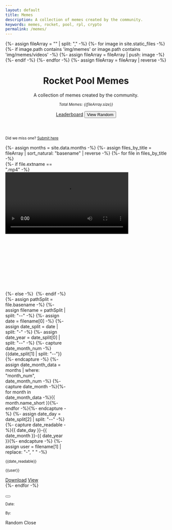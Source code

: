 ```yaml
---
layout: default
title: Memes
description: A collection of memes created by the community.
keywords: memes, rocket, pool, rpl, crypto
permalink: /memes/
---
```



{%- assign fileArray = "" | split: "," -%}
{%- for image in site.static_files -%}
  {%- if image.path contains 'img/memes' or image.path contains 'img/memes/videos' -%}
    {%- assign fileArray = fileArray | push: image -%}
  {%- endif -%}
{%- endfor -%}
{%- assign fileArray = fileArray | reverse -%}
<script type="text/javascript">
  const fileArray = {{fileArray | jsonify}};
</script>


<!-- Header -->
<header class="container py-4 mt-5">
  <div class="text-center">
    <h1 class="display-6 fw-bold mb-3">Rocket Pool Memes</h1>
    <p class="col-md-10 col-lg-8 mx-auto lead">
      A collection of memes created by the community.
    </p>
    <p>
      <small><em>Total Memes: {{fileArray.size}}</em></small>
    </p>
    <a href="/meme-leaderboard" class="btn btn-outline-dark btn-lg px-4 m-1">Leaderboard</a>
    <button class="btn btn-outline-dark btn-lg px-4 m-1" onclick="showRandom()">View Random</button>
  </div>
</header>


<!-- Content -->
<section class="container py-4">
  <p class="text-center">
    <small>Did we miss one? <a href="{{site.general_form}}">Submit here</a></small>
  </p>
  <div class="row row-cols-auto justify-content-center">
    {%- assign months = site.data.months -%}
    {%- assign files_by_title = fileArray | sort_natural: "basename" | reverse -%}
    {%- for file in files_by_title -%}
        <div class="col d-flex align-items-stretch">
          <div class="card mb-3" style="width: 12rem;">
            {%- if file.extname == ".mp4" -%}
              <video class="lazyload" style="height: 12rem; object-fit: contain; background: #000;" controls>
                <source src="{{file.path}}" type="video/mp4">
              </video>
            {%- else -%}
              <img data-src="{{file.path}}" class="card-img-top mx-auto d-block lazyload" 
                style="height: 12rem; object-fit: contain; cursor: pointer; background: #000;" 
                data-bs-toggle="modal" 
                data-bs-target="#detailsModal" 
                data-bs-link="{{file.path}}" 
                data-bs-date="{{date}}" 
                data-bs-user="{{user}}">
            {%- endif -%}
            <div class="card-body d-flex align-items-start flex-column">
              {%- assign pathSplit = file.basename -%}
              {%- assign filename = pathSplit | split: "--" -%}
              {%- assign date = filename[0] -%}
              {%- assign date_split = date | split: "-" -%}
              {%- assign date_year = date_split[0] | split: "--" -%}
              {%- capture date_month_num -%}{{date_split[1] | split: "--"}}{%- endcapture -%}
              {%- assign date_month_data = months | where: "month_num", date_month_num -%}
              {%- capture date_month -%}{%- for month in date_month_data -%}{{ month.name_short }}{%- endfor -%}{%- endcapture -%}
              {%- assign date_day = date_split[2] | split: "--" -%}
              {%- capture date_readable -%}{{ date_day }}-{{ date_month }}-{{ date_year }}{%- endcapture -%}
              {%- assign user = filename[1] | replace: "-", " "  -%}
              <p class="card-subtitle lh-1 mt-1 text-muted"><small>{{date_readable}}</small></p>
              <p class="card-subtitle lh-1 mt-2 text-muted mb-auto text-break"><small>{{user}}</small></p>
              <div>
                <a href="{{file.path}}" class="btn btn-sm btn-outline-dark mt-3" download>Download</a>
                <a href="{{file}}" class="btn btn-sm btn-outline-dark mt-3" 
                  data-bs-toggle="modal" 
                  data-bs-target="#detailsModal" 
                  data-bs-link="{{file.path}}" 
                  data-bs-date="{{date}}" 
                  data-bs-user="{{user}}">
                  View
                </a>
              </div>
            </div>
          </div>
        </div>
    {%- endfor -%}
  </div>
</section>


<!-- Modal -->
<div class="modal fade" id="detailsModal" tabindex="-1" aria-labelledby="exampleModalLabel" aria-hidden="true">
  <div class="modal-dialog">
    <div class="modal-content">
      <div class="modal-header">
        <h5 id="modalTitle" class="modal-title"></h5>
        <button type="button" class="btn-close" data-bs-dismiss="modal" aria-label="Close"></button>
      </div>
      <div class="modal-body">
        <form>
          <div class="mb-3">
            <img id="modalImg" src="" class="card-img-top mx-auto" style="max-width: auto; object-fit: contain; display: none">
            <video id="modalVid" style="height: 12rem; object-fit: contain; display: none" controls>
              <source id="modalVidSrc" src="" type="video/mp4">
                <!-- http://localhost:4400/assets/img/memes/videos/2021-02-21--contraband--a.mp4 -->
            </video>
          </div>
          <div class="mb-3">
            <p class="card-subtitle lh-1 text-muted"><small>Date: </small><small id="modalDate"></small></p>
          </div>
          <div class="mb-3">
            <p class="card-subtitle lh-1 text-muted"><small>By: </small><small id="modalUser"></small></p>            
          </div>
        </form>
      </div>
      <div class="modal-footer">
        <span id="modalRandom">
          <a class="btn btn-dark" onclick="showRandom()">Random</a>
        </span>
        <a class="btn btn-outline-dark" data-bs-dismiss="modal">Close</a>
      </div>
    </div>
  </div>
</div>